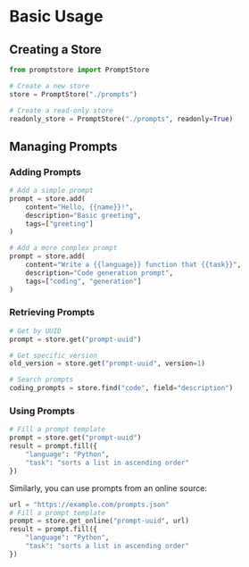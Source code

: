 # Basic Usage

## Creating a Store

```python
from promptstore import PromptStore

# Create a new store
store = PromptStore("./prompts")

# Create a read-only store
readonly_store = PromptStore("./prompts", readonly=True)
```

## Managing Prompts

### Adding Prompts

```python
# Add a simple prompt
prompt = store.add(
    content="Hello, {{name}}!",
    description="Basic greeting",
    tags=["greeting"]
)

# Add a more complex prompt
prompt = store.add(
    content="Write a {{language}} function that {{task}}",
    description="Code generation prompt",
    tags=["coding", "generation"]
)
```

### Retrieving Prompts

```python
# Get by UUID
prompt = store.get("prompt-uuid")

# Get specific version
old_version = store.get("prompt-uuid", version=1)

# Search prompts
coding_prompts = store.find("code", field="description")
```

### Using Prompts

```python
# Fill a prompt template
prompt = store.get("prompt-uuid")
result = prompt.fill({
    "language": "Python",
    "task": "sorts a list in ascending order"
})
```

Similarly, you can use prompts from an online source:

```python
url = "https://example.com/prompts.json"
# Fill a prompt template
prompt = store.get_online("prompt-uuid", url)
result = prompt.fill({
    "language": "Python",
    "task": "sorts a list in ascending order"
})
```
